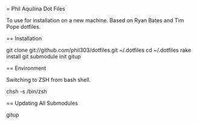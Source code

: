 = Phil Aquilina Dot Files

To use for installation on a new machine.  Based on Ryan Bates and Tim Pope dotfiles.

== Installation

  git clone git://github.com/phil303/dotfiles.git ~/.dotfiles
  cd ~/.dotfiles
  rake install
  git submodule init
  gitup

== Environment

  Switching to ZSH from bash shell.

  chsh -s /bin/zsh

== Updating All Submodules
  
  gitup
